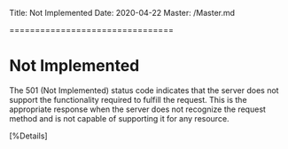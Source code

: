 Title: Not Implemented
Date: 2020-04-22
Master: /Master.md

================================

Not Implemented
================================

The 501 (Not Implemented) status code indicates that the server does
not support the functionality required to fulfill the request.  This
is the appropriate response when the server does not recognize the
request method and is not capable of supporting it for any resource.

[%Details]